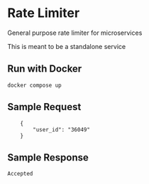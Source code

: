 # Rate Limiter

General purpose rate limiter for microservices

This is meant to be a standalone service

## Run with Docker
``` docker compose up ```

## Sample Request

```
    {
        "user_id": "36049"
    }
```

## Sample Response
``` Accepted ```

